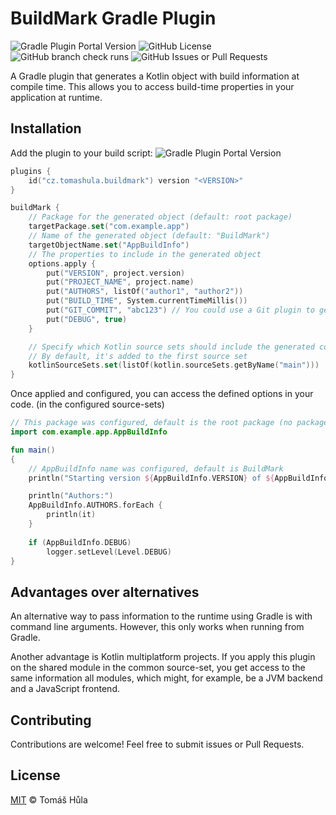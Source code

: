 # BuildMark Gradle Plugin
![Gradle Plugin Portal Version](https://img.shields.io/gradle-plugin-portal/v/cz.tomashula.buildmark)
![GitHub License](https://img.shields.io/github/license/tomhula/build-mark)
![GitHub branch check runs](https://img.shields.io/github/check-runs/tomhula/build-mark/main)
![GitHub Issues or Pull Requests](https://img.shields.io/github/issues/tomhula/build-mark)

A Gradle plugin that generates a Kotlin object with build information at compile time. This allows you to access build-time properties in your application at runtime.

## Installation

Add the plugin to your build script: ![Gradle Plugin Portal Version](https://img.shields.io/gradle-plugin-portal/v/cz.tomashula.buildmark?label=version)
```kotlin
plugins {
    id("cz.tomashula.buildmark") version "<VERSION>"
}

buildMark {
    // Package for the generated object (default: root package)
    targetPackage.set("com.example.app")
    // Name of the generated object (default: "BuildMark")
    targetObjectName.set("AppBuildInfo")
    // The properties to include in the generated object
    options.apply {
        put("VERSION", project.version)
        put("PROJECT_NAME", project.name)
        put("AUTHORS", listOf("author1", "author2"))
        put("BUILD_TIME", System.currentTimeMillis())
        put("GIT_COMMIT", "abc123") // You could use a Git plugin to get the actual commit
        put("DEBUG", true)
    }

    // Specify which Kotlin source sets should include the generated code
    // By default, it's added to the first source set
    kotlinSourceSets.set(listOf(kotlin.sourceSets.getByName("main")))
}
```

Once applied and configured, you can access the defined options in your code. (in the configured source-sets)

```kotlin
// This package was configured, default is the root package (no package)
import com.example.app.AppBuildInfo

fun main()
{
    // AppBuildInfo name was configured, default is BuildMark
    println("Starting version ${AppBuildInfo.VERSION} of ${AppBuildInfo.PROJECT_NAME}")

    println("Authors:")
    AppBuildInfo.AUTHORS.forEach {
        println(it)
    } 
    
    if (AppBuildInfo.DEBUG)
        logger.setLevel(Level.DEBUG)
}
```

## Advantages over alternatives

An alternative way to pass information to the runtime using Gradle is with command line arguments.
However, this only works when running from Gradle.

Another advantage is Kotlin multiplatform projects.
If you apply this plugin on the shared module in the common source-set, you get access to the same information all modules, which might, for example, be a JVM backend and a JavaScript frontend.

## Contributing

Contributions are welcome! Feel free to submit issues or Pull Requests.

## License

[MIT](LICENSE) © Tomáš Hůla
